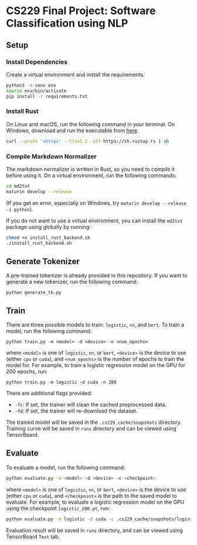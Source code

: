 # CS229 Final Project: Software Classification using NLP

## Setup

### Install Dependencies
Create a virtual environment and install the requirements.
```sh
python3 -m venv env
source env/bin/activate
pip install -r requirements.txt
```

### Install Rust
On Linux and macOS, run the following command in your terminal. On Windows, download and run the executable from [here](https://www.rust-lang.org/tools/install).
```sh
curl --proto '=https' --tlsv1.2 -sSf https://sh.rustup.rs | sh
```
### Compile Markdown Normalizer
The markdown normalizer is written in Rust, so you need to compile it before using it. On a virtual environment, run the following commands:
```sh
cd md2txt
maturin develop --release
```
(If you get an error, especially on Windows, try `maturin develop --release -i python`).

If you do not want to use a virtual environment, you can install the `md2txt` package using globally by running:
```sh
chmod +x install_rust_backend.sh
./install_rust_backend.sh
```
## Generate Tokenizer
A pre-trained tokenizer is already provided in this repository. If you want to generate a new tokenizer, run the following command:
```
python generate_tk.py
```

## Train
There are three possible models to train: `logistic`, `nn`, and `bert`. To train a model, run the following command:
```
python train.py -m <model> -d <device> -n <num_epochs>
```
where `<model>` is one of `logistic`, `nn`, or `bert`, `<device>` is the device to use (either `cpu` or `cuda`), and `<num_epochs>` is the number of epochs to train the model for. For example, to train a logistic regression model on the GPU for 200 epochs, run:
```
python train.py -m logistic -d cuda -n 200
```
There are additional flags provided:
- `-fc`: If set, the trainer will clean the cached preprocessed data.
- `-fd`: If set, the trainer will re-download the dataset.

The trained model will be saved in the `.cs229_cache/snapshots` directory. Training curve will be saved in `runs` directory and can be viewed using TensorBoard.

## Evaluate
To evaluate a model, run the following command:
```sh
python evaluate.py -m <model> -d <device> -c <checkpoint>
```
where `<model>` is one of `logistic`, `nn`, or `bert`, `<device>` is the device to use (either `cpu` or `cuda`), and `<checkpoint>` is the path to the saved model to evaluate. For example, to evaluate a logistic regression model on the GPU using the checkpoint `logistic_200.pt`, run:
```sh
python evaluate.py -m logistic -d cuda -c .cs229_cache/snapshots/logistic_200.pt
```

Evaluation result will be saved in `runs` directory, and can be viewed using TensorBoard `Text` tab.